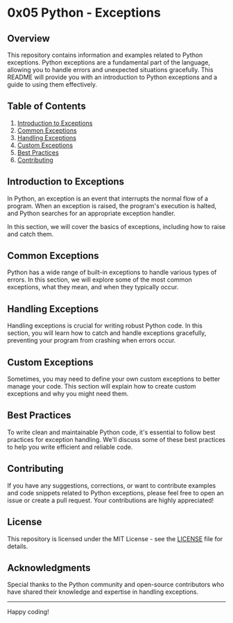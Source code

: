 # 0x05 Python - Exceptions

## Overview

This repository contains information and examples related to Python exceptions. Python exceptions are a fundamental part of the language, allowing you to handle errors and unexpected situations gracefully. This README will provide you with an introduction to Python exceptions and a guide to using them effectively.

## Table of Contents

1. [Introduction to Exceptions](#introduction-to-exceptions)
2. [Common Exceptions](#common-exceptions)
3. [Handling Exceptions](#handling-exceptions)
4. [Custom Exceptions](#custom-exceptions)
5. [Best Practices](#best-practices)
6. [Contributing](#contributing)

## Introduction to Exceptions

In Python, an exception is an event that interrupts the normal flow of a program. When an exception is raised, the program's execution is halted, and Python searches for an appropriate exception handler.

In this section, we will cover the basics of exceptions, including how to raise and catch them.

## Common Exceptions

Python has a wide range of built-in exceptions to handle various types of errors. In this section, we will explore some of the most common exceptions, what they mean, and when they typically occur.

## Handling Exceptions

Handling exceptions is crucial for writing robust Python code. In this section, you will learn how to catch and handle exceptions gracefully, preventing your program from crashing when errors occur.

## Custom Exceptions

Sometimes, you may need to define your own custom exceptions to better manage your code. This section will explain how to create custom exceptions and why you might need them.

## Best Practices

To write clean and maintainable Python code, it's essential to follow best practices for exception handling. We'll discuss some of these best practices to help you write efficient and reliable code.

## Contributing

If you have any suggestions, corrections, or want to contribute examples and code snippets related to Python exceptions, please feel free to open an issue or create a pull request. Your contributions are highly appreciated!

## License

This repository is licensed under the MIT License - see the [LICENSE](LICENSE) file for details.

## Acknowledgments

Special thanks to the Python community and open-source contributors who have shared their knowledge and expertise in handling exceptions.

---

Happy coding!

